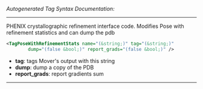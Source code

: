 <!-- THIS IS AN AUTOGENERATED FILE: Don't edit it directly, instead change the schema definition in the code itself. -->

_Autogenerated Tag Syntax Documentation:_

---
PHENIX crystallographic refinement interface code.  Modifies Pose with refinement statistics and can dump the pdb

```xml
<TagPoseWithRefinementStats name="(&string;)" tag="(&string;)"
        dump="(false &bool;)" report_grads="(false &bool;)" />
```

-   **tag**: tags Mover's output with this string
-   **dump**: dump a copy of the PDB
-   **report_grads**: report gradients sum

---
